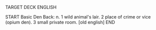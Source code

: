 TARGET DECK
ENGLISH

START
Basic
Den
Back: n. 1 wild animal's lair. 2 place of crime or vice (opium den). 3 small private room. [old english]
END
